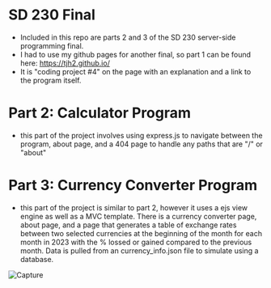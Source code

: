 # SD 230 Final

 - Included in this repo are parts 2 and 3 of the SD 230 server-side programming final.
 - I had to use my github pages for another final, so part 1 can be found here:
   https://tjh2.github.io/
 - It is "coding project #4" on the page with an explanation and a link to the program itself.

# Part 2: Calculator Program
- this part of the project involves using express.js to navigate between the program, about page, and a 404 page to handle any paths that are "/" or "about"


# Part 3: Currency Converter Program
- this part of the project is similar to part 2, however it uses a ejs view engine as well as a MVC template. There is a currency converter page, about page, and a page that generates a table of exchange rates between two selected currencies at the beginning of the month for each month in 2023 with the % lossed or gained compared to the previous month. Data is pulled from an currency_info.json file to simulate using a database.
  
![Capture](https://github.com/TJH2/SD-230-Final/assets/82971033/93711a21-a23d-4714-845b-500efca2ce81)
